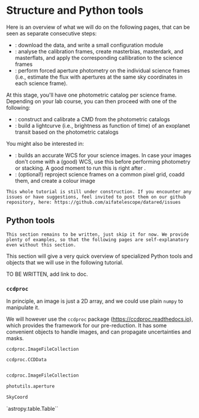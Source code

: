 # Structure and Python tools

Here is an overview of what we will do on the following pages, that can be seen as separate consecutive steps:

 * [](./data.md): download the data, and write a small configuration module
 * [](./pre-red.ipynb): analyse the calibration frames, create masterbias, masterdark, and masterflats, and apply the corresponding callibration to the science frames
 * [](./photometry.ipynb): perform forced aperture photometry on the individual science frames (i.e., estimate the flux with apertures at the same sky coordinates in each science frame).

At this stage, you'll have one photometric catalog per science frame. Depending on your lab course, you can then proceed with one of the following: 

 * [](./CMD.ipynb): construct and calibrate a CMD from the photometric catalogs
 * [](./lightcurve.ipynb): build a lightcurve (i.e., brightness as function of time) of an exoplanet transit based on the photometric catalogs


You might also be interested in:
 * [](./astrometry.ipynb): builds an accurate WCS for your science images. In case your images don't come with a (good) WCS, use this before performing photometry or stacking. A good moment to run this is right after [](./pre-red.ipynb).
 * [](./stack.ipynb): (optional!) reproject science frames on a common pixel grid, coadd them, and create a colour image


```{note}
This whole tutorial is still under construction. If you encounter any issues or have suggestions, feel invited to post them on our github repository, here: https://github.com/aifatelescope/datared/issues
````


## Python tools

```{note}
This section remains to be written, just skip it for now. We provide plenty of examples, so that the following pages are self-explanatory even without this section.  
````


This section will give a very quick overview of specialized Python tools and objects that we will use in the following tutorial.

TO BE WRITTEN, add link to doc.

### `ccdproc`

In principle, an image is just a 2D array, and we could use plain `numpy` to manipulate it.

We will however use the `ccdproc` package (https://ccdproc.readthedocs.io), which provides the framework for our pre-reduction. 
It has some convenient objects to handle images, and can propagate uncertainties and masks.



`ccdproc.ImageFileCollection`

`ccdproc.CCDData`


```python

ccdproc.ImageFileCollection

photutils.aperture

SkyCoord

```

`astropy.table.Table``


### 



